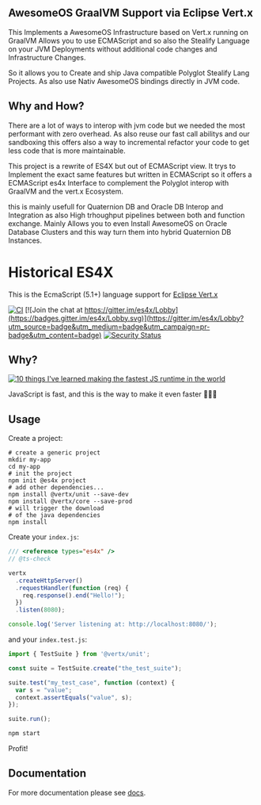 ## AwesomeOS GraalVM Support via Eclipse Vert.x
This Implements a AwesomeOS Infrastructure based on Vert.x running on GraalVM 
Allows you to use ECMAScript and so also the Stealify Language on your JVM Deployments
without additional code changes and Infrastructure Changes.

So it allows you to Create and ship Java compatible Polyglot Stealify Lang Projects.
As also use Nativ AwesomeOS bindings directly in JVM code. 

## Why and How?
There are a lot of ways to interop with jvm code but we needed the most performant with zero overhead.
As also reuse our fast call abilitys and our sandboxing this offers also a way to incremental
refactor your code to get less code that is more maintainable. 

This project is a rewrite of ES4X but out of ECMAScript view. It trys to Implement
the exact same features but written in ECMAScript so it offers a ECMAScript es4x
Interface to complement the Polyglot interop with GraalVM and the vert.x Ecosystem.

this is mainly usefull for Quaternion DB and Oracle DB Interop and Integration as also 
High trhoughput pipelines between both and function exchange. Mainly Allows you to 
even Install AwesomeOS on Oracle Database Clusters and this way turn them into hybrid
Quaternion DB Instances. 

# Historical ES4X

This is the EcmaScript (5.1+) language support for [Eclipse Vert.x](http://vertx.io)

[![CI](https://github.com/reactiverse/es4x/actions/workflows/java.yml/badge.svg?branch=develop)](https://github.com/reactiverse/es4x/actions/workflows/java.yml)
[![Join the chat at https://gitter.im/es4x/Lobby](https://badges.gitter.im/es4x/Lobby.svg)](https://gitter.im/es4x/Lobby?utm_source=badge&utm_medium=badge&utm_campaign=pr-badge&utm_content=badge)
[![Security Status](https://snyk-widget.herokuapp.com/badge/mvn/io.reactiverse/es4x/badge.svg)](https://snyk.io/vuln/maven:io.reactiverse:es4x?utm_medium=referral&utm_source=badge&utm_campaign=snyk-widget)

## Why?

[![10 things I've learned making the fastest JS runtime in the world](https://img.youtube.com/vi/JUJ85k3aEg4/0.jpg)](https://www.youtube.com/watch?v=JUJ85k3aEg4)

JavaScript is fast, and this is the way to make it even faster 🚀🚀🚀

## Usage

Create a project:

```
# create a generic project
mkdir my-app
cd my-app
# init the project
npm init @es4x project
# add other dependencies...
npm install @vertx/unit --save-dev
npm install @vertx/core --save-prod
# will trigger the download
# of the java dependencies
npm install
```

Create your `index.js`:

```js
/// <reference types="es4x" />
// @ts-check

vertx
  .createHttpServer()
  .requestHandler(function (req) {
    req.response().end("Hello!");
  })
  .listen(8080);

console.log('Server listening at: http://localhost:8080/');
```

and your `index.test.js`:

```js
import { TestSuite } from '@vertx/unit';

const suite = TestSuite.create("the_test_suite");

suite.test("my_test_case", function (context) {
  var s = "value";
  context.assertEquals("value", s);
});

suite.run();
```


```bash
npm start
```

Profit!

## Documentation

For more documentation please see [docs](./docs).
